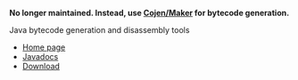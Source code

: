 **No longer maintained. Instead, use [Cojen/Maker](https://github.com/cojen/Maker) for bytecode generation.**

Java bytecode generation and disassembly tools

* [Home page](https://github.com/cojen/Cojen/wiki)
* [Javadocs](https://cojen.github.com/Cojen/javadoc/overview-summary.html)
* [Download](https://sourceforge.net/projects/cojen/files/cojen/2.2.3/)
